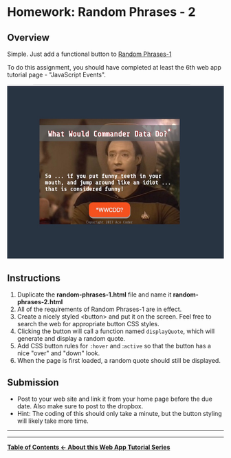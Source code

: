 # Homework: Random Phrases - 2

## Overview
Simple. Just add a functional button to [Random Phrases-1](HW-wa-random-phrases-1.md)

To do this assignment, you should have completed at least the 6th web app tutorial page - "JavaScript Events".

![Web Page](_images/random-phrases-2-done.jpg)

## Instructions
1. Duplicate the **random-phrases-1.html** file and name it **random-phrases-2.html**
1. All of the requirements of Random Phrases-1 are in effect.
1. Create a nicely styled &lt;button> and put it on the screen. Feel free to search the web for appropriate button CSS styles.
1. Clicking the button will call a function named `displayQuote`, which will generate and display a random quote.
1. Add CSS button rules for `:hover` and :`active` so that the button has a nice "over" and "down" look.
1. When the page is first loaded, a random quote should still be displayed.

## Submission
- Post to your web site and link it from your home page before the due date. Also make sure to post to the dropbox.
- Hint: The coding of this should only take a minute, but the button styling will likely take more time.

<hr><hr>

**[Table of Contents <- About this Web App Tutorial Series](web-apps-0.md)**
